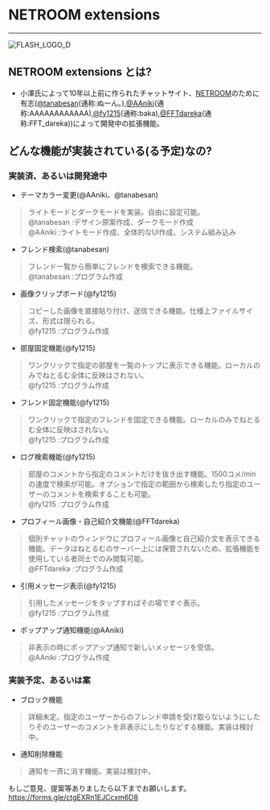# NETROOM extensions
---
![FLASH_LOGO_D](https://github.com/user-attachments/assets/9b922d4b-5cbd-455e-a9af-9715cada7b86)
## NETROOM extensions とは?
- 小澤氏によって10年以上前に作られたチャットサイト、[NETROOM](https://netroom.oz96.com)のために有志([@tanabesan](https://github.com/tanabesan/)(通称:ぬーん。),[@AAniki](https://github.com/AAniki/)(通称:AAAAAAAAAAAA),[@fy1215](https://github.com/fy1215/)(通称:baka),[@FFTdareka](https://github.com/FFTdareka/)(通称:FFT_dareka))によって開発中の拡張機能。

## どんな機能が実装されている(る予定)なの?
### 実装済、あるいは開発途中
- テーマカラー変更(@AAniki、@tanabesan)
> ライトモードとダークモードを実装。自由に設定可能。
> <br>@tanabesan  :デザイン原案作成、ダークモード作成
> <br>@AAniki  :ライトモード作成、全体的なUI作成、システム組み込み
- フレンド検索(@tanabesan)
> フレンド一覧から簡単にフレンドを検索できる機能。
> <br>@tanabesan  :プログラム作成
- 画像クリップボード(@fy1215)
> コピーした画像を直接貼り付け、送信できる機能。仕様上ファイルサイズ、形式は限られる。
> <br>@fy1215  :プログラム作成
- 部屋固定機能(@fy1215)
> ワンクリックで指定の部屋を一覧のトップに表示できる機能。ローカルのみでねとるむ全体に反映はされない。
> <br>@fy1215  :プログラム作成
- フレンド固定機能(@fy1215)
> ワンクリックで指定のフレンドを固定できる機能。ローカルのみでねとるむ全体に反映はされない。
> <br>@fy1215  :プログラム作成
- ログ検索機能(@fy1215)
> 部屋のコメントから指定のコメントだけを抜き出す機能。1500コメ/minの速度で検索が可能。オプションで指定の範囲から検索したり指定のユーザーのコメントを検索することも可能。
> <br>@fy1215  :プログラム作成
- プロフィール画像・自己紹介文機能(@FFTdareka)
> 個別チャットのウィンドウにプロフィール画像と自己紹介文を表示できる機能。データはねとるむのサーバー上には保管されないため、拡張機能を使用している者同士でのみ閲覧可能。
> <br>@FFTdareka :プログラム作成
- 引用メッセージ表示(@fy1215)
> 引用したメッセージをタップすればその場ですぐ表示。
> <br>@fy1215  :プログラム作成
- ポップアップ通知機能(@AAniki)
> 非表示の時にポップアップ通知で新しいメッセージを受信。
> <br>@AAniki  :プログラム作成

### 実装予定、あるいは案
- ブロック機能
> 詳細未定。指定のユーザーからのフレンド申請を受け取らないようにしたりそのユーザーのコメントを非表示にしたりなどする機能。実装は検討中。
- 通知削除機能
> 通知を一斉に消す機能。実装は検討中。

もしご意見、提案等ありましたら以下までお願いします。
https://forms.gle/ctgEXRn1EJCcxm6D8
